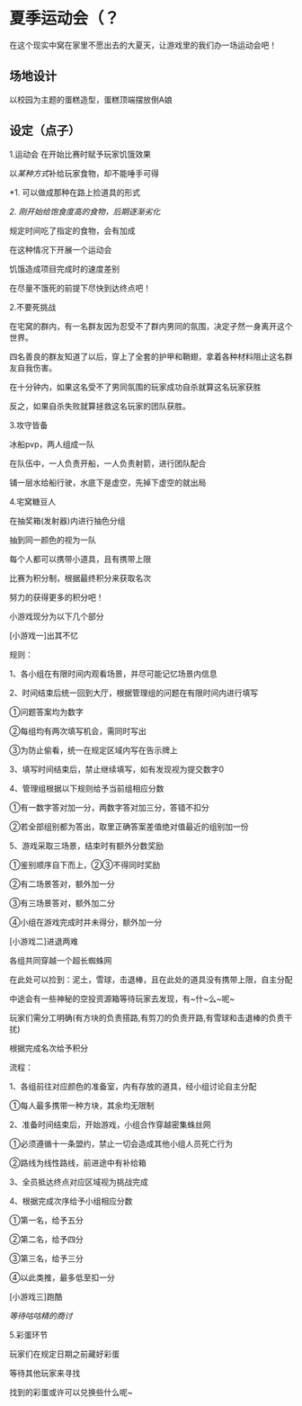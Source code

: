 # 夏季运动会（？

在这个现实中窝在家里不愿出去的大夏天，让游戏里的我们办一场运动会吧！



## 场地设计

以校园为主题的蛋糕造型，蛋糕顶端摆放倒A娘

## 设定（点子）

1.运动会
在开始比赛时赋予玩家饥饿效果

以*某种方式*补给玩家食物，却不能唾手可得

*1. 可以做成那种在路上捡道具的形式

*2. 刚开始给饱食度高的食物，后期逐渐劣化*

规定时间吃了指定的食物，会有加成

在这种情况下开展一个运动会

饥饿造成项目完成时的速度差别

在尽量不饿死的前提下尽快到达终点吧！



2.不要死挑战

在宅窝的群内，有一名群友因为忍受不了群内男同的氛围，决定孑然一身离开这个世界。

四名善良的群友知道了以后，穿上了全套的护甲和鞘翅，拿着各种材料阻止这名群友自我伤害。

在十分钟内，如果这名受不了男同氛围的玩家成功自杀就算这名玩家获胜

反之，如果自杀失败就算拯救这名玩家的团队获胜。



3.攻守皆备

冰船pvp，两人组成一队

在队伍中，一人负责开船，一人负责射箭，进行团队配合

铺一层水给船行驶，水底下是虚空，先掉下虚空的就出局



4.宅窝糖豆人

在抽奖箱(发射器)内进行抽色分组

抽到同一颜色的视为一队

每个人都可以携带小道具，且有携带上限

比赛为积分制，根据最终积分来获取名次

努力的获得更多的积分吧！

小游戏现分为以下几个部分

[小游戏一]出其不忆

规则：

1、各小组在有限时间内观看场景，并尽可能记忆场景内信息

2、时间结束后统一回到大厅，根据管理组的问题在有限时间内进行填写

①问题答案均为数字

②每组均有两次填写机会，需同时写出

③为防止偷看，统一在规定区域内写在告示牌上

3、填写时间结束后，禁止继续填写，如有发现视为提交数字0


4、管理组根据以下规则给予当前组相应分数

①有一数字答对加一分，两数字答对加三分，答错不扣分

②若全部组别都为答出，取里正确答案差值绝对值最近的组别加一份

5、游戏采取三场景，结束时有额外分数奖励

①鉴别顺序自下而上，②③不得同时奖励

②有二场景答对，额外加一分

③有三场景答对，额外加二分

④小组在游戏完成时并未得分，额外加一分

[小游戏二]进退两难

各组共同穿越一个超长蜘蛛网

在此处可以捡到：泥土，雪球，击退棒，且在此处的道具没有携带上限，自主分配

中途会有一些神秘的空投资源箱等待玩家去发现，有~什~么~呢~

玩家们需分工明确(有方块的负责搭路,有剪刀的负责开路,有雪球和击退棒的负责干扰)

根据完成名次给予积分

流程：

1、各组前往对应颜色的准备室，内有存放的道具，经小组讨论自主分配

①每人最多携带一种方块，其余均无限制

2、准备时间结束后，开始游戏，小组合作穿越密集蛛丝网

①必须遵循十一条盟约，禁止一切会造成其他小组人员死亡行为

②路线为线性路线，前进途中有补给箱

3、全员抵达终点对应区域视为挑战完成

4、根据完成次序给予小组相应分数

①第一名，给予五分

②第二名，给予四分

③第三名，给予三分

④以此类推，最多低至扣一分



[小游戏三]跑酷

*等待咕咕精的商讨*



5.彩蛋环节

玩家们在规定日期之前藏好彩蛋

等待其他玩家来寻找

找到的彩蛋或许可以兑换些什么呢~
